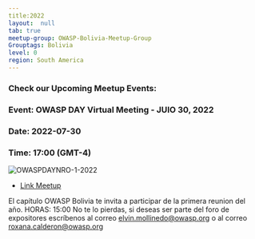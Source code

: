 ```yaml
---
title:2022
layout:  null
tab: true
meetup-group: OWASP-Bolivia-Meetup-Group
Grouptags: Bolivia
level: 0
region: South America
---
```



### Check our Upcoming Meetup Events:
### Event: OWASP DAY Virtual Meeting - JUIO 30, 2022
### Date: 2022-07-30
### Time: 17:00 (GMT-4)

![OWASPDAYNRO-1-2022](/www-chapter-bolivia/assets/images/owaspday12022.jpg "OWASP DAY NRO-1-2022")

* [Link Meetup](https://www.meetup.com/es/owasp-bolivia-meetup-group/events/287042333/ "https://www.meetup.com/es/owasp-bolivia-meetup-group/events/287042333/")


El capítulo OWASP Bolivia te invita a participar de la primera reunion del año.
HORAS: 15:00
No te lo pierdas, si deseas ser parte del foro de expositores escríbenos al correo elvin.mollinedo@owasp.org o al correo roxana.calderon@owasp.org




<style>
img[alt="FOTO1"] { 
  max-width:  400px; 
  display: block;
}
.tabla2{
    font-size:13px;
}
.tabla1{
    font-size:13px;
}
</style> 
